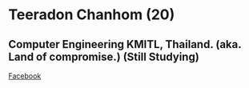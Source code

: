 # Teeradon Chanhom (20)
## Computer Engineering KMITL, Thailand. (aka. Land of compromise.) (Still Studying)
[Facebook](www.facebook.com/font.kung)
